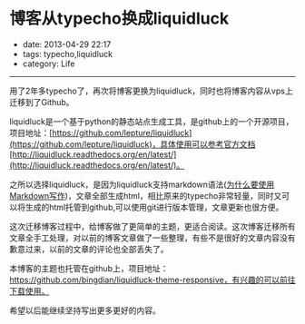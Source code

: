 # 博客从typecho换成liquidluck

- date: 2013-04-29 22:17
- tags: typecho,liquidluck
- category: Life

----------------

用了2年多typecho了，再次将博客更换为liquidluck，同时也将博客内容从vps上迁移到了Github。

liquidluck是一个基于python的静态站点生成工具，是github上的一个开源项目，项目地址：[https://github.com/lepture/liquidluck](https://github.com/lepture/liquidluck)，具体使用可以参考官方文档[http://liquidluck.readthedocs.org/en/latest/](http://liquidluck.readthedocs.org/en/latest/)。

之所以选择liquidluck，是因为liquidluck支持markdown语法([为什么要使用Markdown写作](/soft/why-use-markdown.html))，文章全部生成html，相比原来的typecho非常轻量，同时又可以将生成的html托管到github,可以使用git进行版本管理，文章更新也很方便。

这次迁移博客过程中，给博客做了更简单的主题，更适合阅读。这次博客迁移所有文章全手工处理，对以前的博客文章做了一些整理，有些不是很好的文章内容没有歉意过来，以前的文章的评论也全部丢失了。

本博客的主题也托管在github上，项目地址：https://github.com/bingdian/liquidluck-theme-responsive，有兴趣的可以前往下载使用。

希望以后能继续坚持写出更多更好的内容。
